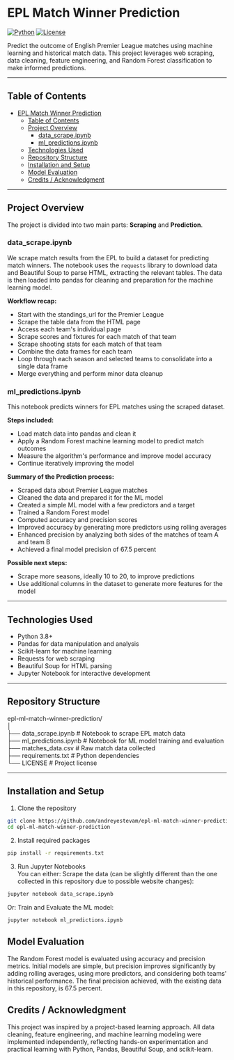 # EPL Match Winner Prediction

[![Python](https://img.shields.io/badge/Python-3.8%2B-blue)](https://www.python.org/)
[![License](https://img.shields.io/badge/License-MIT-green)](./LICENSE)

Predict the outcome of English Premier League matches using machine learning and historical match data. This project leverages web scraping, data cleaning, feature engineering, and Random Forest classification to make informed predictions.

---

## Table of Contents

- [EPL Match Winner Prediction](#epl-match-winner-prediction)
  - [Table of Contents](#table-of-contents)
  - [Project Overview](#project-overview)
    - [data\_scrape.ipynb](#data_scrapeipynb)
    - [ml\_predictions.ipynb](#ml_predictionsipynb)
  - [Technologies Used](#technologies-used)
  - [Repository Structure](#repository-structure)
  - [Installation and Setup](#installation-and-setup)
  - [Model Evaluation](#model-evaluation)
  - [Credits / Acknowledgment](#credits--acknowledgment)

---

## Project Overview

The project is divided into two main parts: **Scraping** and **Prediction**.

### data_scrape.ipynb

We scrape match results from the EPL to build a dataset for predicting match winners. The notebook uses the `requests` library to download data and Beautiful Soup to parse HTML, extracting the relevant tables. The data is then loaded into pandas for cleaning and preparation for the machine learning model.

**Workflow recap:**

- Start with the standings_url for the Premier League
- Scrape the table data from the HTML page
- Access each team's individual page
- Scrape scores and fixtures for each match of that team
- Scrape shooting stats for each match of that team
- Combine the data frames for each team
- Loop through each season and selected teams to consolidate into a single data frame
- Merge everything and perform minor data cleanup

### ml_predictions.ipynb

This notebook predicts winners for EPL matches using the scraped dataset.

**Steps included:**

- Load match data into pandas and clean it
- Apply a Random Forest machine learning model to predict match outcomes
- Measure the algorithm's performance and improve model accuracy
- Continue iteratively improving the model

**Summary of the Prediction process:**

- Scraped data about Premier League matches
- Cleaned the data and prepared it for the ML model
- Created a simple ML model with a few predictors and a target
- Trained a Random Forest model
- Computed accuracy and precision scores
- Improved accuracy by generating more predictors using rolling averages
- Enhanced precision by analyzing both sides of the matches of team A and team B
- Achieved a final model precision of 67.5 percent

**Possible next steps:**

- Scrape more seasons, ideally 10 to 20, to improve predictions
- Use additional columns in the dataset to generate more features for the model

---

## Technologies Used

- Python 3.8+
- Pandas for data manipulation and analysis
- Scikit-learn for machine learning
- Requests for web scraping
- Beautiful Soup for HTML parsing
- Jupyter Notebook for interactive development

---

## Repository Structure

epl-ml-match-winner-prediction/<br>
│<br>
├── data_scrape.ipynb # Notebook to scrape EPL match data<br>
├── ml_predictions.ipynb # Notebook for ML model training and evaluation<br>
├── matches_data.csv # Raw match data collected<br>
├── requirements.txt # Python dependencies<br>
└── LICENSE # Project license<br>

---

## Installation and Setup

1. Clone the repository

```bash
git clone https://github.com/andreyestevam/epl-ml-match-winner-prediction.git
cd epl-ml-match-winner-prediction
```

2. Install required packages
```bash
pip install -r requirements.txt
```

3. Run Jupyter Notebooks<br>
You can either: Scrape the data (can be slightly different than the one collected in this repository due to possible website changes):
```bash
jupyter notebook data_scrape.ipynb
```
Or: Train and Evaluate the ML model:
```bash
jupyter notebook ml_predictions.ipynb
```

## Model Evaluation
The Random Forest model is evaluated using accuracy and precision metrics. Initial models are simple, but precision improves significantly by adding rolling averages, using more predictors, and considering both teams' historical performance. The final precision achieved, with the existing data in this repository, is 67.5 percent.

## Credits / Acknowledgment

This project was inspired by a project-based learning approach. All data cleaning, feature engineering, and machine learning modeling were implemented independently, reflecting hands-on experimentation and practical learning with Python, Pandas, Beautiful Soup, and scikit-learn.